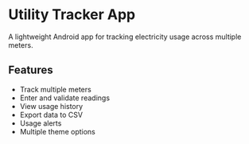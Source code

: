 # Utility Tracker App

A lightweight Android app for tracking electricity usage across multiple meters.

## Features
- Track multiple meters
- Enter and validate readings
- View usage history
- Export data to CSV
- Usage alerts
- Multiple theme options